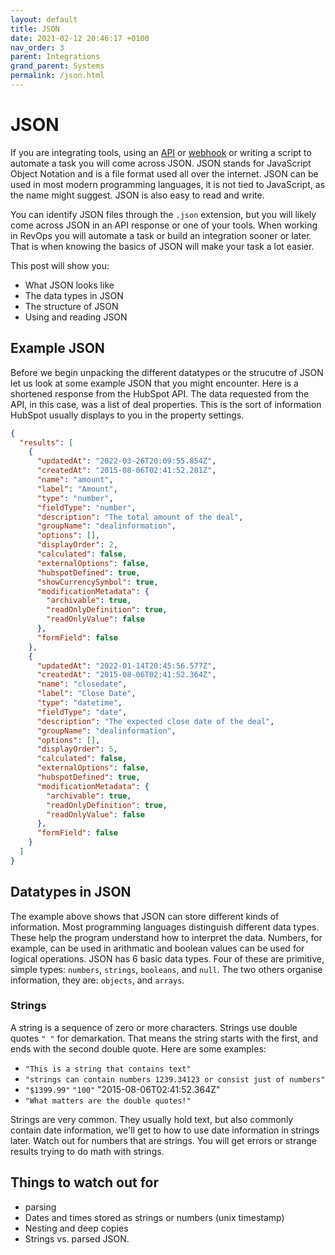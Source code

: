 ```yaml
---
layout: default
title: JSON
date: 2021-02-12 20:46:17 +0100
nav_order: 3
parent: Integrations
grand_parent: Systems
permalink: /json.html
---
```


# JSON

If you are integrating tools, using an [API](https://revopsguide.net/apis.html) or [webhook](https://revopsguide.net/webhooks.html) or writing a script to automate a task you will come across JSON. JSON stands for JavaScript Object Notation and is a file format used all over the internet. JSON can be used in most modern programming languages, it is not tied to JavaScript, as the name might suggest. JSON is also easy to read and write.

You can identify JSON files through the `.json` extension, but you will likely come across JSON in an API response or one of your tools.
When working in RevOps you will automate a task or build an integration sooner or later. That is when knowing the basics of JSON will make your task a lot easier.

This post will show you:

- What JSON looks like
- The data types in JSON
- The structure of JSON
- Using and reading JSON

## Example JSON

Before we begin unpacking the different datatypes or the strucutre of JSON let us look at some example JSON that you might encounter.
Here is a shortened response from the HubSpot API. The data requested from the API, in this case, was a list of deal properties. This is the sort of information HubSpot usually displays to you in the property settings.

```json
{
  "results": [
    {
      "updatedAt": "2022-03-26T20:09:55.854Z",
      "createdAt": "2015-08-06T02:41:52.201Z",
      "name": "amount",
      "label": "Amount",
      "type": "number",
      "fieldType": "number",
      "description": "The total amount of the deal",
      "groupName": "dealinformation",
      "options": [],
      "displayOrder": 2,
      "calculated": false,
      "externalOptions": false,
      "hubspotDefined": true,
      "showCurrencySymbol": true,
      "modificationMetadata": {
        "archivable": true,
        "readOnlyDefinition": true,
        "readOnlyValue": false
      },
      "formField": false
    },
    {
      "updatedAt": "2022-01-14T20:45:56.577Z",
      "createdAt": "2015-08-06T02:41:52.364Z",
      "name": "closedate",
      "label": "Close Date",
      "type": "datetime",
      "fieldType": "date",
      "description": "The expected close date of the deal",
      "groupName": "dealinformation",
      "options": [],
      "displayOrder": 5,
      "calculated": false,
      "externalOptions": false,
      "hubspotDefined": true,
      "modificationMetadata": {
        "archivable": true,
        "readOnlyDefinition": true,
        "readOnlyValue": false
      },
      "formField": false
    }
  ]
}
```

## Datatypes in JSON

The example above shows that JSON can store different kinds of information. Most programming languages distinguish different data types. These help the program understand how to interpret the data. Numbers, for example, can be used in arithmatic and boolean values can be used for logical operations. JSON has 6 basic data types. Four of these are primitive, simple types: `numbers`, `strings`, `booleans`, and `null`. The two others organise information, they are: `objects`, and `arrays`.

### Strings

A string is a sequence of zero or more characters. Strings use double quotes `" "` for demarkation. That means the string starts with the first, and ends with the second double quote. Here are some examples:

- `"This is a string that contains text"`
- `"strings can contain numbers 1239.34123 or consist just of numbers"`
- `"$1399.99"` `"100"` "2015-08-06T02:41:52.364Z"
- `"What matters are the double quotes!"`

Strings are very common. They usually hold text, but also commonly contain date information, we'll get to how to use date information in strings later.
Watch out for numbers that are strings. You will get errors or strange results trying to do math with strings.

## Things to watch out for

- parsing
- Dates and times stored as strings or numbers (unix timestamp)
- Nesting and deep copies
- Strings vs. parsed JSON.
